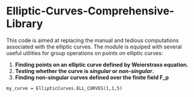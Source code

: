 # Elliptic-Curves-Comprehensive-Library
This code is aimed at replacing the manual and tedious computations associated with the elliptic curves. The module is equiped with several useful utilities for group operations on points on elliptic curves:
1. **Finding points on an elliptic curve defined by Weierstrass equation.**
2. **Testing whether the curve is *singular* or *non-singular*.**
3. **Finding non-singular curves defined over the finite field F_p**
```
my_curve = EllipticCurves.ELL_CURVES(1,1,5)
```
